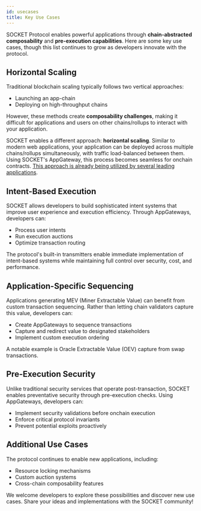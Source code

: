 ```yaml
---
id: usecases
title: Key Use Cases
---
```


SOCKET Protocol enables powerful applications through **chain-abstracted composability** and **pre-execution capabilities**. Here are some key use cases, though this list continues to grow as developers innovate with the protocol.

## Horizontal Scaling

Traditional blockchain scaling typically follows two vertical approaches:
- Launching an app-chain
- Deploying on high-throughput chains

However, these methods create **composability challenges**, making it difficult for applications and users on other chains/rollups to interact with your application.

SOCKET enables a different approach: **horizontal scaling**. Similar to modern web applications, your application can be deployed across multiple chains/rollups simultaneously, with traffic load-balanced between them. Using SOCKET's AppGateway, this process becomes seamless for onchain contracts. [This approach is already being utilized by several leading applications](https://x.com/vaibhavchellani/status/1859544081539690909).

## Intent-Based Execution

SOCKET allows developers to build sophisticated intent systems that improve user experience and execution efficiency. Through AppGateways, developers can:
- Process user intents
- Run execution auctions
- Optimize transaction routing

The protocol's built-in transmitters enable immediate implementation of intent-based systems while maintaining full control over security, cost, and performance.

## Application-Specific Sequencing

Applications generating MEV (Miner Extractable Value) can benefit from custom transaction sequencing. Rather than letting chain validators capture this value, developers can:
- Create AppGateways to sequence transactions
- Capture and redirect value to designated stakeholders
- Implement custom execution ordering

A notable example is Oracle Extractable Value (OEV) capture from swap transactions.

## Pre-Execution Security

Unlike traditional security services that operate post-transaction, SOCKET enables preventative security through pre-execution checks. Using AppGateways, developers can:
- Implement security validations before onchain execution
- Enforce critical protocol invariants
- Prevent potential exploits proactively

## Additional Use Cases

The protocol continues to enable new applications, including:
- Resource locking mechanisms
- Custom auction systems
- Cross-chain composability features

We welcome developers to explore these possibilities and discover new use cases. Share your ideas and implementations with the SOCKET community!
